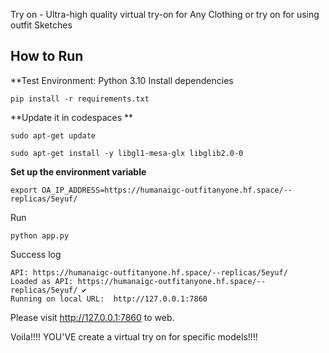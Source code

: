 Try on - Ultra-high quality virtual try-on for Any Clothing or try on for using outfit Sketches

## How to Run

**Test Environment:  Python 3.10
Install dependencies

```
pip install -r requirements.txt
```

**Update it in codespaces **

```
sudo apt-get update

sudo apt-get install -y libgl1-mesa-glx libglib2.0-0
```

**Set up the environment variable**

```
export OA_IP_ADDRESS=https://humanaigc-outfitanyone.hf.space/--replicas/5eyuf/
```

Run

```
python app.py
```

Success log

```
API: https://humanaigc-outfitanyone.hf.space/--replicas/5eyuf/
Loaded as API: https://humanaigc-outfitanyone.hf.space/--replicas/5eyuf/ ✔
Running on local URL:  http://127.0.0.1:7860
```

Please visit http://127.0.0.1:7860 to web. 

Voila!!!! YOU'VE create a virtual try on for specific models!!!!
